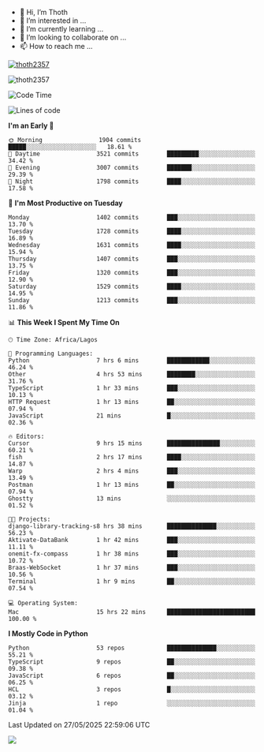 <!---
thoth2357/thoth2357 is a ✨ special ✨ repository because its `README.md` (this file) appears on your GitHub profile.
You can click the Preview link to take a look at your changes.
--->

- 👋 Hi, I’m Thoth
- 👀 I’m interested in ...
- 🌱 I’m currently learning ...
- 💞️ I’m looking to collaborate on ...
- 📫 How to reach me ...


<p align="left"> <a href="https://github.com/ryo-ma/github-profile-trophy"><img src="https://github-profile-trophy.vercel.app/?username=thoth2357&theme=gruvbox&no-bg=true&no-frame=false&title=MultiLanguage,Commits,Repositories,Stars,Followers,PullRequest,Reviews,Issues" alt="thoth2357" /></a> </p>

<p align="left"> <img src="https://komarev.com/ghpvc/?username=thoth2357&label=Profile%20views&color=0e75b6&style=flat" alt="thoth2357" /> </p>

<!--START_SECTION:waka-->
![Code Time](http://img.shields.io/badge/Code%20Time-3%2C430%20hrs%2049%20mins-blue)

![Lines of code](https://img.shields.io/badge/From%20Hello%20World%20I%27ve%20Written-31.2%20million%20lines%20of%20code-blue)

**I'm an Early 🐤** 

```text
🌞 Morning                1904 commits        █████░░░░░░░░░░░░░░░░░░░░   18.61 % 
🌆 Daytime                3521 commits        █████████░░░░░░░░░░░░░░░░   34.42 % 
🌃 Evening                3007 commits        ███████░░░░░░░░░░░░░░░░░░   29.39 % 
🌙 Night                  1798 commits        ████░░░░░░░░░░░░░░░░░░░░░   17.58 % 
```
📅 **I'm Most Productive on Tuesday** 

```text
Monday                   1402 commits        ███░░░░░░░░░░░░░░░░░░░░░░   13.70 % 
Tuesday                  1728 commits        ████░░░░░░░░░░░░░░░░░░░░░   16.89 % 
Wednesday                1631 commits        ████░░░░░░░░░░░░░░░░░░░░░   15.94 % 
Thursday                 1407 commits        ███░░░░░░░░░░░░░░░░░░░░░░   13.75 % 
Friday                   1320 commits        ███░░░░░░░░░░░░░░░░░░░░░░   12.90 % 
Saturday                 1529 commits        ████░░░░░░░░░░░░░░░░░░░░░   14.95 % 
Sunday                   1213 commits        ███░░░░░░░░░░░░░░░░░░░░░░   11.86 % 
```


📊 **This Week I Spent My Time On** 

```text
🕑︎ Time Zone: Africa/Lagos

💬 Programming Languages: 
Python                   7 hrs 6 mins        ████████████░░░░░░░░░░░░░   46.24 % 
Other                    4 hrs 53 mins       ████████░░░░░░░░░░░░░░░░░   31.76 % 
TypeScript               1 hr 33 mins        ███░░░░░░░░░░░░░░░░░░░░░░   10.13 % 
HTTP Request             1 hr 13 mins        ██░░░░░░░░░░░░░░░░░░░░░░░   07.94 % 
JavaScript               21 mins             █░░░░░░░░░░░░░░░░░░░░░░░░   02.36 % 

🔥 Editors: 
Cursor                   9 hrs 15 mins       ███████████████░░░░░░░░░░   60.21 % 
fish                     2 hrs 17 mins       ████░░░░░░░░░░░░░░░░░░░░░   14.87 % 
Warp                     2 hrs 4 mins        ███░░░░░░░░░░░░░░░░░░░░░░   13.49 % 
Postman                  1 hr 13 mins        ██░░░░░░░░░░░░░░░░░░░░░░░   07.94 % 
Ghostty                  13 mins             ░░░░░░░░░░░░░░░░░░░░░░░░░   01.52 % 

🐱‍💻 Projects: 
django-library-tracking-s8 hrs 38 mins       ██████████████░░░░░░░░░░░   56.23 % 
Aktivate-DataBank        1 hr 42 mins        ███░░░░░░░░░░░░░░░░░░░░░░   11.11 % 
onemit-fx-compass        1 hr 38 mins        ███░░░░░░░░░░░░░░░░░░░░░░   10.72 % 
Braas-WebSocket          1 hr 37 mins        ███░░░░░░░░░░░░░░░░░░░░░░   10.56 % 
Terminal                 1 hr 9 mins         ██░░░░░░░░░░░░░░░░░░░░░░░   07.54 % 

💻 Operating System: 
Mac                      15 hrs 22 mins      █████████████████████████   100.00 % 
```

**I Mostly Code in Python** 

```text
Python                   53 repos            ██████████████░░░░░░░░░░░   55.21 % 
TypeScript               9 repos             ██░░░░░░░░░░░░░░░░░░░░░░░   09.38 % 
JavaScript               6 repos             ██░░░░░░░░░░░░░░░░░░░░░░░   06.25 % 
HCL                      3 repos             █░░░░░░░░░░░░░░░░░░░░░░░░   03.12 % 
Jinja                    1 repo              ░░░░░░░░░░░░░░░░░░░░░░░░░   01.04 % 
```




 Last Updated on 27/05/2025 22:59:06 UTC
<!--END_SECTION:waka-->
<!--![](http://github-profile-summary-cards.vercel.app/api/cards/profile-details?username=thoth2357&theme=2077)

![](http://github-profile-summary-cards.vercel.app/api/cards/stats?username=thoth2357&theme=2077)![](http://github-profile-summary-cards.vercel.app/api/cards/productive-time?username=thoth2357&theme=2077&utcOffset=8) -->
<img src="https://t.bkit.co/w_6789c39040b80.gif" />
